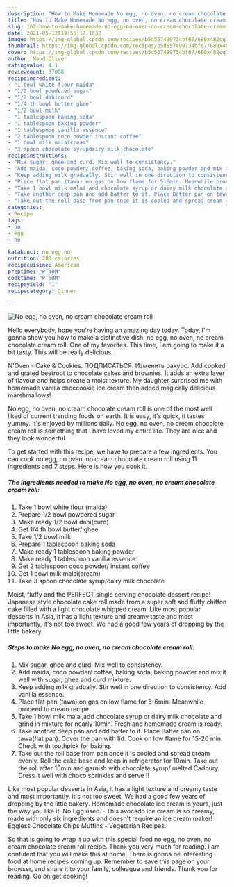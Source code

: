 ```yaml
---
description: "How to Make Homemade No egg, no oven, no cream chocolate cream roll"
title: "How to Make Homemade No egg, no oven, no cream chocolate cream roll"
slug: 162-how-to-make-homemade-no-egg-no-oven-no-cream-chocolate-cream-roll
date: 2021-05-12T19:56:17.183Z
image: https://img-global.cpcdn.com/recipes/b5d557499734bf67/680x482cq70/no-egg-no-oven-no-cream-chocolate-cream-roll-recipe-main-photo.jpg
thumbnail: https://img-global.cpcdn.com/recipes/b5d557499734bf67/680x482cq70/no-egg-no-oven-no-cream-chocolate-cream-roll-recipe-main-photo.jpg
cover: https://img-global.cpcdn.com/recipes/b5d557499734bf67/680x482cq70/no-egg-no-oven-no-cream-chocolate-cream-roll-recipe-main-photo.jpg
author: Maud Oliver
ratingvalue: 4.1
reviewcount: 37088
recipeingredient:
- "1 bowl white flour maida"
- "1/2 bowl powdered sugar"
- "1/2 bowl dahicurd"
- "1/4 th bowl butter ghee"
- "1/2 bowl milk"
- "1 tablespoon baking soda"
- "1 tablespoon baking powder"
- "1 tablespoon vanilla essence"
- "2 tablespoon coco powder instant coffee"
- "1 bowl milk malaicream"
- "3 spoon chocolate syrupdairy milk chocolate"
recipeinstructions:
- "Mix sugar, ghee and curd. Mix well to consistency."
- "Add maida, coco powder/ coffee, baking soda, baking powder and mix it well with sugar, ghee and curd mixture."
- "Keep adding milk gradually. Stir well in one direction to consistency. Add vanilla essence."
- "Place flat pan (tawa) on gas on low flame for 5-6min. Meanwhile proceed to cream recipe."
- "Take 1 bowl milk malai,add chocolate syrup or dairy milk chocolate and grind in mixture for nearly 10min. Fresh and homemade cream is ready."
- "Take another deep pan and add batter to it. Place Batter pan on tawa(flat pan). Cover the pan with lid. Cook on low flame for 15-20 min. Check with toothpick for baking."
- "Take out the roll base from pan once it is cooled and spread cream evenly. Roll the cake base and keep in refrigerator for 10min. Take out the roll after 10min and garnish with chocolate syrup/ melted Cadbury. Dress it well with choco sprinkles and serve !!"
categories:
- Recipe
tags:
- no
- egg
- no

katakunci: no egg no 
nutrition: 280 calories
recipecuisine: American
preptime: "PT40M"
cooktime: "PT60M"
recipeyield: "1"
recipecategory: Dinner

---
```



![No egg, no oven, no cream chocolate cream roll](https://img-global.cpcdn.com/recipes/b5d557499734bf67/680x482cq70/no-egg-no-oven-no-cream-chocolate-cream-roll-recipe-main-photo.jpg)

Hello everybody, hope you're having an amazing day today. Today, I'm gonna show you how to make a distinctive dish, no egg, no oven, no cream chocolate cream roll. One of my favorites. This time, I am going to make it a bit tasty. This will be really delicious.

N&#39;Oven - Cake &amp; Cookies. ПОДПИСАТЬСЯ. Изменить ракурс. Add cooked and grated beetroot to chocolate cakes and brownies. It adds an extra layer of flavour and helps create a moist texture. My daughter surprised me with homemade vanilla choccookie ice cream then added magically delicious marshmallows!

No egg, no oven, no cream chocolate cream roll is one of the most well liked of current trending foods on earth. It is easy, it's quick, it tastes yummy. It's enjoyed by millions daily. No egg, no oven, no cream chocolate cream roll is something that I have loved my entire life. They are nice and they look wonderful.


To get started with this recipe, we have to prepare a few ingredients. You can cook no egg, no oven, no cream chocolate cream roll using 11 ingredients and 7 steps. Here is how you cook it.

<!--inarticleads1-->

##### The ingredients needed to make No egg, no oven, no cream chocolate cream roll:

1. Take 1 bowl white flour (maida)
1. Prepare 1/2 bowl powdered sugar
1. Make ready 1/2 bowl dahi(curd)
1. Get 1/4 th bowl butter/ ghee
1. Take 1/2 bowl milk
1. Prepare 1 tablespoon baking soda
1. Make ready 1 tablespoon baking powder
1. Make ready 1 tablespoon vanilla essence
1. Get 2 tablespoon coco powder/ instant coffee
1. Get 1 bowl milk malai(cream)
1. Take 3 spoon chocolate syrup/dairy milk chocolate


Moist, fluffy and the PERFECT single serving chocolate dessert recipe! Japanese style chocolate cake roll made from a super soft and fluffy chiffon cake filled with a light chocolate whipped cream. Like most popular desserts in Asia, it has a light texture and creamy taste and most importantly, it&#39;s not too sweet. We had a good few years of dropping by the little bakery. 

<!--inarticleads2-->

##### Steps to make No egg, no oven, no cream chocolate cream roll:

1. Mix sugar, ghee and curd. Mix well to consistency.
1. Add maida, coco powder/ coffee, baking soda, baking powder and mix it well with sugar, ghee and curd mixture.
1. Keep adding milk gradually. Stir well in one direction to consistency. Add vanilla essence.
1. Place flat pan (tawa) on gas on low flame for 5-6min. Meanwhile proceed to cream recipe.
1. Take 1 bowl milk malai,add chocolate syrup or dairy milk chocolate and grind in mixture for nearly 10min. Fresh and homemade cream is ready.
1. Take another deep pan and add batter to it. Place Batter pan on tawa(flat pan). Cover the pan with lid. Cook on low flame for 15-20 min. Check with toothpick for baking.
1. Take out the roll base from pan once it is cooled and spread cream evenly. Roll the cake base and keep in refrigerator for 10min. Take out the roll after 10min and garnish with chocolate syrup/ melted Cadbury. Dress it well with choco sprinkles and serve !!


Like most popular desserts in Asia, it has a light texture and creamy taste and most importantly, it&#39;s not too sweet. We had a good few years of dropping by the little bakery. Homemade chocolate ice cream is yours, just the way you like it. No Egg used. · This avocado ice cream is so creamy, made with only six ingredients and doesn&#39;t require an ice cream maker! Eggless Chocolate Chips Muffins - Vegetarian Recipes. 

So that is going to wrap it up with this special food no egg, no oven, no cream chocolate cream roll recipe. Thank you very much for reading. I am confident that you will make this at home. There is gonna be interesting food at home recipes coming up. Remember to save this page on your browser, and share it to your family, colleague and friends. Thank you for reading. Go on get cooking!
